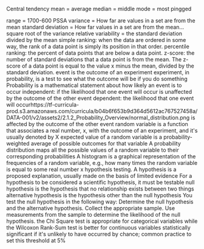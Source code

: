 Central tendency
mean = average
median = middle
mode = most pingged

range =  1700-600 PSSA
variance = How far are values in a set are from the mean
standard deviation = How far values in a set are from the mean... square root of the variance
relative variability = the standard deviation divided by the mean
simple ranking: when the data are ordered in some way, the rank of a data point is simply its position in that order.
percentile ranking: the percent of data points that are below a data point.
z-score: the number of standard deviations that a data point is from the mean. 
    The z-score of a data point is equal to the value x minus the mean, divided by the standard deviation.
event is the outcome of an experiment
experiment, in probability, is a test to see what the outcome will be if you do something
Probability is a mathematical statement about how likely an event is to occur
independent: if the likelihood that one event will occur is unaffected by the outcome of the other event
dependent: the likelihood that one event will occurhttps://tf-curricula-prod.s3.amazonaws.com/curricula/b04b6f653b9d364d5612ac767527458a/DATA-001/v2/assets2/2.1.2_Probability_Overview/normal_distribution.png is affected by the outcome of the other event
random variable is a function that associates a real number, x, with the outcome of an experiment, and it's usually denoted by X
expected value of a random variable is a probability-weighted average of possible outcomes for that variable
A probability distribution maps all the possible values of a random variable to their corresponding probabilities
A histogram is a graphical representation of the frequencies of a random variable, 
    e.g., how many times the random variable is equal to some real number x
hypothesis testing. A hypothesis is a proposed explanation, usually made on the basis of limited evidence
    For a hypothesis to be considered a scientific hypothesis, it must be testable
null hypothesis is the hypothesis that no relationship exists between two things
alternative hypothesis is the hypothesis other than the null hypothesis
    You test the null hypothesis in the following way:
        Determine the null hypothesis and the alternative hypothesis.
        Collect the appropriate sample.
        Use measurements from the sample to determine the likelihood of the null hypothesis.
the Chi Square test is appropriate for categorical variables
while the Wilcoxon Rank-Sum test is better for continuous variables
statistically significant if it's unlikely to have occurred by chance; common practice to set this threshold at 5%










































































